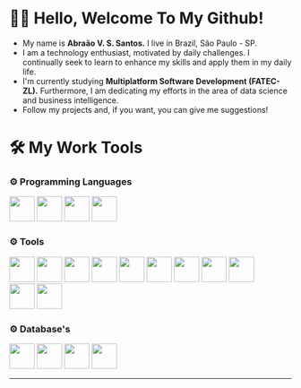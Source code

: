 # 👨‍💻 Hello, Welcome To My Github!
- My name is __Abraão V. S. Santos.__ I live in Brazil, São Paulo - SP.
- I am a technology enthusiast, motivated by daily challenges. I continually seek to learn to enhance my skills and apply them in my daily life.
- I'm currently studying __Multiplatform Software Development (FATEC-ZL).__ Furthermore, I am dedicating my efforts in the area of ​​data science and business intelligence.
- Follow my projects and, if you want, you can give me suggestions!
# 🛠 My Work Tools
<h3>⚙️ Programming Languages</h3>
  <div align="start">
          <img width="45" src="https://cdn.jsdelivr.net/gh/devicons/devicon@latest/icons/java/java-original.svg" />
          <img width="45" src="https://cdn.jsdelivr.net/gh/devicons/devicon@latest/icons/python/python-original.svg" /> 
          <img width="45" src="https://cdn.jsdelivr.net/gh/devicons/devicon@latest/icons/javascript/javascript-original.svg" />  
          <img width="45" src="https://cdn.jsdelivr.net/gh/devicons/devicon@latest/icons/azuresqldatabase/azuresqldatabase-original.svg" />
  </div>
<h3>⚙️ Tools</h3>
<div align="start">
          <img width="45" src="https://cdn.jsdelivr.net/gh/devicons/devicon@latest/icons/spring/spring-original.svg" /> 
          <img width="45" src="https://cdn.jsdelivr.net/gh/devicons/devicon@latest/icons/react/react-original-wordmark.svg" />
          <img width="45" src="https://cdn.jsdelivr.net/gh/devicons/devicon@latest/icons/tailwindcss/tailwindcss-original.svg" />
          <img width="45" src="https://cdn.jsdelivr.net/gh/devicons/devicon@latest/icons/anaconda/anaconda-original.svg" />
          <img width="45" src="https://cdn.jsdelivr.net/gh/devicons/devicon@latest/icons/jupyter/jupyter-original-wordmark.svg" />
          <img width="45" src="https://cdn.jsdelivr.net/gh/devicons/devicon@latest/icons/pandas/pandas-original-wordmark.svg" />
          <img width="45" src="https://cdn.jsdelivr.net/gh/devicons/devicon@latest/icons/json/json-original.svg" />
          <img width="45" src="https://cdn.jsdelivr.net/gh/devicons/devicon@latest/icons/numpy/numpy-original.svg" />
          <img width="45" src="https://cdn.jsdelivr.net/gh/devicons/devicon@latest/icons/matplotlib/matplotlib-original.svg" />     
  <br>
          <img width="45" src="https://cdn.jsdelivr.net/gh/devicons/devicon@latest/icons/amazonwebservices/amazonwebservices-original-wordmark.svg" />
          <img width="45" src="https://cdn.jsdelivr.net/gh/devicons/devicon@latest/icons/googlecloud/googlecloud-original-wordmark.svg" />
          
</div>
<h3>⚙️ Database's</h3>
<div align="start">
          <img width="45" src="https://cdn.jsdelivr.net/gh/devicons/devicon@latest/icons/mysql/mysql-original.svg" />
          <img width="45" src="https://cdn.jsdelivr.net/gh/devicons/devicon@latest/icons/sqlite/sqlite-original-wordmark.svg" />
          <img width="45" src="https://cdn.jsdelivr.net/gh/devicons/devicon@latest/icons/microsoftsqlserver/microsoftsqlserver-original-wordmark.svg" />
          <img width="45" src="https://cdn.jsdelivr.net/gh/devicons/devicon@latest/icons/redis/redis-original-wordmark.svg" />
</div>

---
